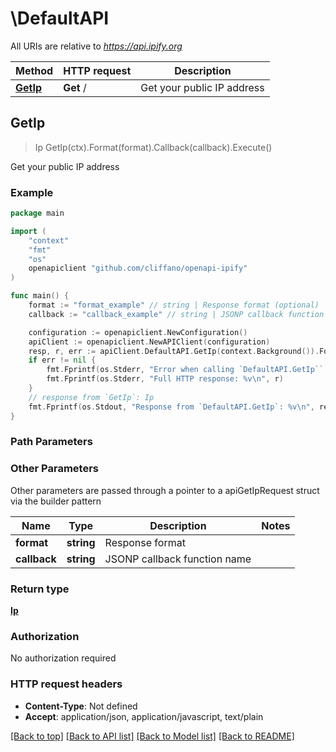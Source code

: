 # \DefaultAPI

All URIs are relative to *https://api.ipify.org*

Method | HTTP request | Description
------------- | ------------- | -------------
[**GetIp**](DefaultAPI.md#GetIp) | **Get** / | Get your public IP address



## GetIp

> Ip GetIp(ctx).Format(format).Callback(callback).Execute()

Get your public IP address

### Example

```go
package main

import (
    "context"
    "fmt"
    "os"
    openapiclient "github.com/cliffano/openapi-ipify"
)

func main() {
    format := "format_example" // string | Response format (optional)
    callback := "callback_example" // string | JSONP callback function name (optional)

    configuration := openapiclient.NewConfiguration()
    apiClient := openapiclient.NewAPIClient(configuration)
    resp, r, err := apiClient.DefaultAPI.GetIp(context.Background()).Format(format).Callback(callback).Execute()
    if err != nil {
        fmt.Fprintf(os.Stderr, "Error when calling `DefaultAPI.GetIp``: %v\n", err)
        fmt.Fprintf(os.Stderr, "Full HTTP response: %v\n", r)
    }
    // response from `GetIp`: Ip
    fmt.Fprintf(os.Stdout, "Response from `DefaultAPI.GetIp`: %v\n", resp)
}
```

### Path Parameters



### Other Parameters

Other parameters are passed through a pointer to a apiGetIpRequest struct via the builder pattern


Name | Type | Description  | Notes
------------- | ------------- | ------------- | -------------
 **format** | **string** | Response format | 
 **callback** | **string** | JSONP callback function name | 

### Return type

[**Ip**](Ip.md)

### Authorization

No authorization required

### HTTP request headers

- **Content-Type**: Not defined
- **Accept**: application/json, application/javascript, text/plain

[[Back to top]](#) [[Back to API list]](../README.md#documentation-for-api-endpoints)
[[Back to Model list]](../README.md#documentation-for-models)
[[Back to README]](../README.md)

